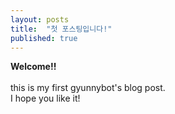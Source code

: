 ```yaml
---
layout: posts
title:  "첫 포스팅입니다!"
published: true
---
```

**Welcome!!**
<br>
<br>
this is my first gyunnybot's blog post.
<br>
I hope you like it!
